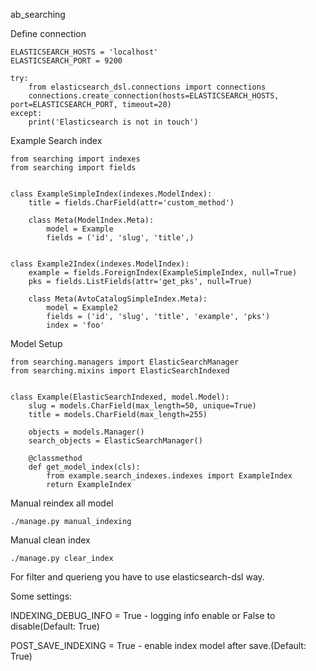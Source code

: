 ab_searching

Define connection

    ELASTICSEARCH_HOSTS = 'localhost'
    ELASTICSEARCH_PORT = 9200

    try:
        from elasticsearch_dsl.connections import connections
        connections.create_connection(hosts=ELASTICSEARCH_HOSTS, port=ELASTICSEARCH_PORT, timeout=20)
    except:
        print('Elasticsearch is not in touch')


Example Search index

    from searching import indexes
    from searching import fields


    class ExampleSimpleIndex(indexes.ModelIndex):
        title = fields.CharField(attr='custom_method')

        class Meta(ModelIndex.Meta):
            model = Example
            fields = ('id', 'slug', 'title',)


    class Example2Index(indexes.ModelIndex):
        example = fields.ForeignIndex(ExampleSimpleIndex, null=True)
        pks = fields.ListFields(attr='get_pks', null=True)

        class Meta(AvtoCatalogSimpleIndex.Meta):
            model = Example2
            fields = ('id', 'slug', 'title', 'example', 'pks')
            index = 'foo'
            
Model Setup

    from searching.managers import ElasticSearchManager
    from searching.mixins import ElasticSearchIndexed
    
    
    class Example(ElasticSearchIndexed, model.Model):
        slug = models.CharField(max_length=50, unique=True)
        title = models.CharField(max_length=255)

        objects = models.Manager()
        search_objects = ElasticSearchManager()

        @classmethod
        def get_model_index(cls):
            from example.search_indexes.indexes import ExampleIndex
            return ExampleIndex


Manual reindex all model

    ./manage.py manual_indexing
    
Manual clean index
 
    ./manage.py clear_index
    
    
For filter and querieng you have to use elasticsearch-dsl way.



Some settings:

INDEXING_DEBUG_INFO = True  - logging info enable or False to disable(Default: True)

POST_SAVE_INDEXING = True - enable index model after save.(Default: True)

 
